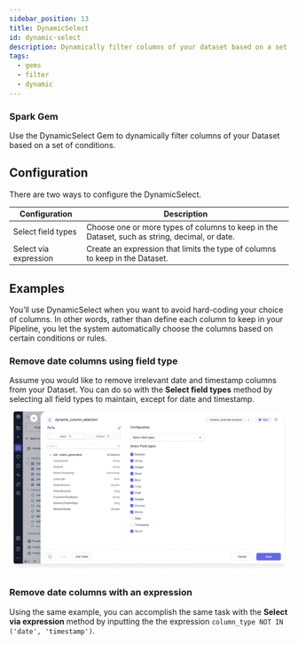 ```yaml
---
sidebar_position: 13
title: DynamicSelect
id: dynamic-select
description: Dynamically filter columns of your dataset based on a set of conditions.
tags:
  - gems
  - filter
  - dynamic
---
```


<h3><span class="badge">Spark Gem</span></h3>

Use the DynamicSelect Gem to dynamically filter columns of your Dataset based on a set of conditions.

## Configuration

There are two ways to configure the DynamicSelect.

| Configuration         | Description                                                                                   |
| --------------------- | --------------------------------------------------------------------------------------------- |
| Select field types    | Choose one or more types of columns to keep in the Dataset, such as string, decimal, or date. |
| Select via expression | Create an expression that limits the type of columns to keep in the Dataset.                  |

## Examples

You’ll use DynamicSelect when you want to avoid hard-coding your choice of columns. In other words, rather than define each column to keep in your Pipeline, you let the system automatically choose the columns based on certain conditions or rules.

### Remove date columns using field type

Assume you would like to remove irrelevant date and timestamp columns from your Dataset. You can do so with the **Select field types** method by selecting all field types to maintain, except for date and timestamp.

![Keep all columns except Date and Timestamp column using the visual interface](./img/remove-date-timestamp.png)

### Remove date columns with an expression

Using the same example, you can accomplish the same task with the **Select via expression** method by inputting the the expression `column_type NOT IN ('date', 'timestamp')`.
